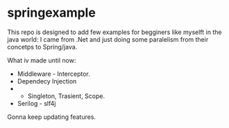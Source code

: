 # springexample
This repo is designed to add few examples for begginers like myselft in the java world:
I came from .Net and just doing some paralelism from their concetps to Spring/java.

What iv made until now:
- Middleware - Interceptor.
- Dependecy Injection
- - Singleton, Trasient, Scope.
- Serilog - slf4j

Gonna keep updating features.
